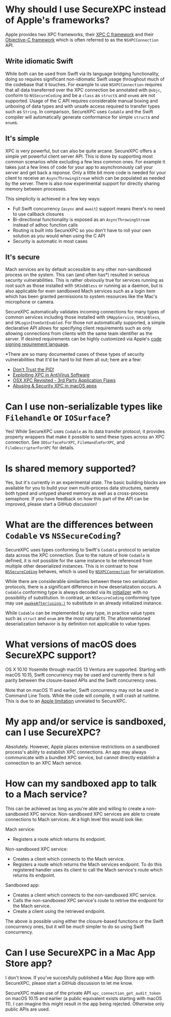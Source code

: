 # Why should I use SecureXPC instead of Apple's frameworks?
Apple provides two XPC frameworks, their [XPC C framework](https://developer.apple.com/documentation/xpc) and their
[Objective-C framework](https://developer.apple.com/documentation/foundation/xpc) which is often referred to as the 
`NSXPCConnection` API.

## Write idiomatic Swift
While both can be used from Swift via its language bridging functionality, doing so requires significant non-idiomatic
Swift usage throughout much of the codebase that it touches. For example to use `NSXPCConnection` requires that all data
transferred over the XPC connection be annotated with `@objc`, conform to `NSSecureCoding` and be a `class` as `struct`s
and `enum`s are not supported. Usage of the C API requires considerable manual boxing and unboxing of data types and
with unsafe access required to transfer types such as `String`. In comparison, SecureXPC uses `Codable` and the Swift
compiler will automatically generate conformance for simple `struct`s and `enum`s.

## It's simple
XPC is very powerful, but can also be quite arcane. SecureXPC offers a simple yet powerful client server API. This is
done by supporting most common scenarios while excluding a few less common ones. For example it takes just a few lines
of code for your app to asynchronously call your server and get back a reponse. Only a little bit more code is needed
for your client to receive an `AsyncThrowingStream` which can be populated as needed by the server. There is also now
experimental support for directly sharing memory between processes.

This simplicity is achieved in a few key ways:
- Full Swift concurrency (`async` and `await`) support means there's no need to use callback closures
- Bi-directional functionality is exposed as an `AsyncThrowingStream` instead of adhoc function calls
- Routing is built into SecureXPC so you don't have to roll your own solution as you would when using the C API
- Security is automatic in most cases

## It's secure
Mach services are by default accessible to any other non-sandboxed process on the system. This can (and often has\*)
resulted in serious security vulnerabilities. This is rather obviously true for services running as root such as those
installed with `SMJobBless` or running as a daemon, but is also applicable for even sandboxed Mach services such as a
login item which has been granted permissions to system resources like the Mac's microphone or camera.

SecureXPC automatically validates incoming connections for many types of common services including those installed with
`SMAppService`, `SMJobBless`, and `SMLoginItemSetEnabled`. For those not automatically supported, a simple declarative
API allows for specifying client requirements such as only allowing connections from clients with the same team
identifier as the server. If desired requirements can be highly customized via Apple's
[code signing requirement language](https://developer.apple.com/library/archive/documentation/Security/Conceptual/CodeSigningGuide/RequirementLang/RequirementLang.html).

\*There are so many documented cases of these types of security vulnerabilities that it'd be hard to list them all out;
here are a few:
- [Don't Trust the PID!](https://saelo.github.io/presentations/warcon18_dont_trust_the_pid.pdf)
- [Exploiting XPC in AntiVirus Software](https://youtu.be/zQlE7AzgGdI)
- [OSX XPC Revisited - 3rd Party Application Flaws](https://youtu.be/KPzhTqwf0bA)
- [Abusing & Security XPC in macOS apps](https://youtu.be/ezxD5M90Mmc)

# Can I use non-serializable types like `Filehandle` or `IOSurface`?
Yes! While SecureXPC uses `Codable` as its data transfer protocol, it provides property wrappers that make it possible
to send these types across an XPC connection. See `IOSurfaceForXPC`, `FileHandleForXPC`, and `FileDescriptorForXPC` for
details.

# Is shared memory supported?
Yes, but it's currently in an experimental state. The basic building blocks are available for you to build your own
multi-process data structures, namely both typed and untyped shared memory as well as a cross-process semaphore. If you
have feedback on how this part of the API can be improved, please start a GitHub discussion!

# What are the differences between `Codable` vs `NSSecureCoding`?
SecureXPC uses types conforming to Swift's `Codable` protocol to serialize data across the XPC connection. Due to the
nature of how `Codable` is defined, it is not possible for the same instance to be referenced from multiple other
deserialized instances. This is in contrast to how
[`NSSecureCoding`](https://developer.apple.com/documentation/foundation/nssecurecoding) behaves, which is used by
[`NSXPCConnection`](https://developer.apple.com/documentation/foundation/nsxpcconnection) for serialization.

While there are considerable similarities between these two serialization protocols, there is a significant difference
in how deserialization occurs. A `Codable` conforming type is always decoded via its
[initializer](https://developer.apple.com/documentation/swift/decodable/2894081-init) with no possibility of
substitution. In contrast, an `NSSecureCoding` conforming type may use
[`awakeAfter(using:)`](https://developer.apple.com/documentation/objectivec/nsobject/1417074-awakeafter) to substitute
in an already initialized instance.

While `Codable` can be implemented by any type, in practice value types such as `struct` and `enum` are the most natural
fit. The aforementioned deserialization behavior is by definition not applicable to value types.

# What versions of macOS does SecureXPC support?
OS X 10.10 Yosemite through macOS 13 Ventura are supported. Starting with macOS 10.15, Swift concurrency may be used and
currently there is full parity between the closure-based APIs and the Swift concurrency ones.

Note that on macOS 11 and earlier, Swift concurrency may not be used in Command Line Tools. While the code will compile,
it will crash at runtime. This is due to an [Apple limitation](https://developer.apple.com/forums/thread/701969)
unrelated to SecureXPC.

# My app and/or service is sandboxed, can I use SecureXPC?
Absolutely. However, Apple places extensive restrictions on a sandboxed process's ability to establish XPC connections.
An app may always communicate with a bundled XPC service, but cannot directly establish a connection to an XPC Mach
service.

# How can my sandboxed app to talk to a Mach service?
This can be achieved as long as you're able and willing to create a non-sandboxed XPC service. Non-sandboxed XPC
services are able to create connections to Mach services. At a high level this would look like:

Mach service:
- Registers a route which returns its endpoint.

Non-sandboxed XPC service:
- Creates a client which connects to the Mach service.
- Registers a route which returns the Mach services endpoint. To do this registered handler uses its client to call
  the Mach service's route which returns its endpoint.
  
Sandboxed app:
- Creates a client which connects to the non-sandboxed XPC service.
- Calls the non-sandboxed XPC service's route to retrive the endpoint for the Mach service.
- Create a client using the retrieved endpoint.

The above is possible using either the closure-based functions or the Swift concurrency ones, but it will be _much_
simpler to do so using Swift concurrency.

# Can I use SecureXPC in a Mac App Store app?
I don't know. If you've succesfully published a Mac App Store app with SecureXPC, please start a GitHub discussion to
let me know.

SecureXPC makes use of the private API `xpc_connection_get_audit_token` on macOS 10.15 and earlier (a public equivalent
exists starting with macOS 11). I can imagine this might result in the app being rejected. Otherwise only public APIs
are used.
